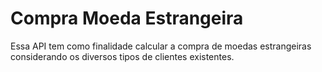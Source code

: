 
# Compra Moeda Estrangeira

Essa API tem como finalidade calcular a compra de moedas estrangeiras considerando
os diversos tipos de clientes existentes.


